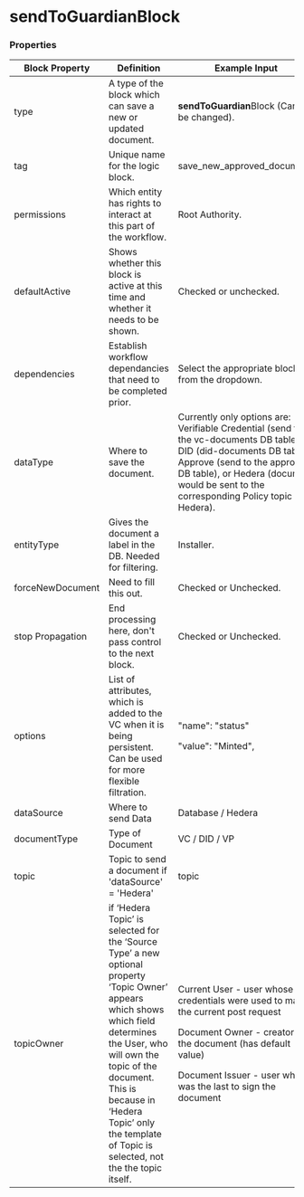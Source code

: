 # sendToGuardianBlock

### Properties

| Block Property   | Definition                                                                                                                                                                                                                                                                                 | Example Input                                                                                                                                                                                                                                | Status                                     |
| ---------------- | ------------------------------------------------------------------------------------------------------------------------------------------------------------------------------------------------------------------------------------------------------------------------------------------ | -------------------------------------------------------------------------------------------------------------------------------------------------------------------------------------------------------------------------------------------- | ------------------------------------------ |
| type             | A type of the block which can save a new or updated document.                                                                                                                                                                                                                              | **sendToGuardian**Block (Can't be changed).                                                                                                                                                                                                  |                                            |
| tag              | Unique name for the logic block.                                                                                                                                                                                                                                                           | save\_new\_approved\_document.                                                                                                                                                                                                               |                                            |
| permissions      | Which entity has rights to interact at this part of the workflow.                                                                                                                                                                                                                          | Root Authority.                                                                                                                                                                                                                              |                                            |
| defaultActive    | Shows whether this block is active at this time and whether it needs to be shown.                                                                                                                                                                                                          | Checked or unchecked.                                                                                                                                                                                                                        |                                            |
| dependencies     | Establish workflow dependancies that need to be completed prior.                                                                                                                                                                                                                           | Select the appropriate block from the dropdown.                                                                                                                                                                                              |                                            |
| dataType         | Where to save the document.                                                                                                                                                                                                                                                                | Currently only options are: Verifiable Credential (send to the vc-documents DB table), DID (did-documents DB table), Approve (send to the approve DB table), or Hedera (document would be sent to the corresponding Policy topic in Hedera). | <mark style="color:red;">Deprecated</mark> |
| entityType       | Gives the document a label in the DB. Needed for filtering.                                                                                                                                                                                                                                | Installer.                                                                                                                                                                                                                                   |                                            |
| forceNewDocument | Need to fill this out.                                                                                                                                                                                                                                                                     | Checked or Unchecked.                                                                                                                                                                                                                        |                                            |
| stop Propagation | End processing here, don't pass control to the next block.                                                                                                                                                                                                                                 | Checked or Unchecked.                                                                                                                                                                                                                        |                                            |
| options          | List of attributes, which is added to the VC when it is being persistent. Can be used for more flexible filtration.                                                                                                                                                                        | <p>"name": "status" </p><p>"value": "Minted",</p>                                                                                                                                                                                            |                                            |
| dataSource       | Where to send Data                                                                                                                                                                                                                                                                         | Database / Hedera                                                                                                                                                                                                                            |                                            |
| documentType     | Type of Document                                                                                                                                                                                                                                                                           | VC / DID / VP                                                                                                                                                                                                                                |                                            |
| topic            | Topic to send a document if 'dataSource' = 'Hedera'                                                                                                                                                                                                                                        | topic                                                                                                                                                                                                                                        |                                            |
| topicOwner       | if ‘Hedera Topic’ is selected for the ‘Source Type’ a new optional property ‘Topic Owner’ appears which shows which field determines the User, who will own the topic of the document. This is because in ‘Hedera Topic’ only the template of Topic is selected, not the the topic itself. | <p></p><p>Current User - user whose credentials were used to make the current post request</p><p>Document Owner - creator of the document (has default value)</p><p>Document Issuer - user which was the last to sign the document</p>       |                                            |

